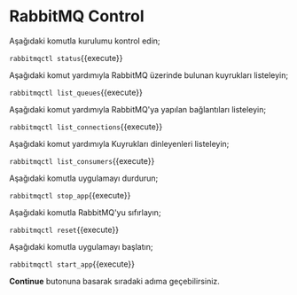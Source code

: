 # RabbitMQ Control

Aşağıdaki komutla kurulumu kontrol edin;

`rabbitmqctl status`{{execute}}

Aşağıdaki komut yardımıyla RabbitMQ üzerinde bulunan kuyrukları listeleyin;

`rabbitmqctl list_queues`{{execute}}

Aşağıdaki komut yardımıyla RabbitMQ'ya yapılan bağlantıları listeleyin;

`rabbitmqctl list_connections`{{execute}}

Aşağıdaki komut yardımıyla Kuyrukları dinleyenleri listeleyin;

`rabbitmqctl list_consumers`{{execute}}

Aşağıdaki komutla uygulamayı durdurun;

`rabbitmqctl stop_app`{{execute}}

Aşağıdaki komutla RabbitMQ'yu sıfırlayın;

`rabbitmqctl reset`{{execute}}

Aşağıdaki komutla uygulamayı başlatın;

`rabbitmqctl start_app`{{execute}}

**Continue** butonuna basarak sıradaki adıma geçebilirsiniz.
